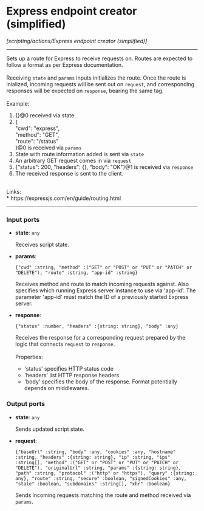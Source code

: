# Express endpoint creator (simplified)

_[scripting/actions/Express endpoint creator (simplified)]_

---

Sets up a route for Express to receive requests on. Routes are expected to follow a format as per Express documentation.<br>
<br>
Receiving `state` and `params` inputs initializes the route. Once the route is inialized, incoming requests will be sent out on `request`, and corresponding responses will be expected on `response`, bearing the same tag.<br>
<br>
Example:<br>
1. {}@0 received via state<br>
2. {<br>
  "cwd": "express",<br>
  "method": "GET",<br>
  "route": "/status"<br>
}@0 is received via `params`<br>
3. State with route information added is sent via `state`<br>
4. An arbitrary GET request comes in via `request`<br>
5. {"status": 200, "headers": {}, "body": "OK"}@1 is received via `response`<br>
6. The received response is sent to the client.<br>
<br>
Links:<br>
* https://expressjs.com/en/guide/routing.html<br>

---

### Input ports

* __state__: ` any `

    Receives script state.<br>


* __params__: 
    ```
    {"cwd" :string, "method" :("GET" or "POST" or "PUT" or "PATCH" or "DELETE"), "route" :string, "app-id" :string}
    ```

    Receives method and route to match incoming requests against. Also specifies which running Express server instance to use via 'app-id'. The parameter 'app-id' must match the ID of a previously started Express server.<br>


* __response__: 
    ```
    {"status" :number, "headers" :{string: string}, "body" :any}
    ```

    Receives the response for a corresponding request prepared by the logic that connects `request` to `response`.<br>
    <br>
    Properties:<br>
    * 'status' specifies HTTP status code<br>
    * 'headers' list HTTP response headers<br>
    * 'body' specifies the body of the response. Format potentially depends on middlewares.<br>

### Output ports

* __state__: ` any `

    Sends updated script state.<br>


* __request__: 
    ```
    {"baseUrl" :string, "body" :any, "cookies" :any, "hostname" :string, "headers" :{string: string}, "ip" :string, "ips" :string[], "method" :("GET" or "POST" or "PUT" or "PATCH" or "DELETE"), "originalUrl" :string, "params" :{string: string}, "path" :string, "protocol" :("http" or "https"), "query" :{string: any}, "route" :string, "secure" :boolean, "signedCookies" :any, "stale" :boolean, "subdomains" :string[], "xhr" :boolean}
    ```

    Sends incoming requests matching the route and method received via `params`.<br>

